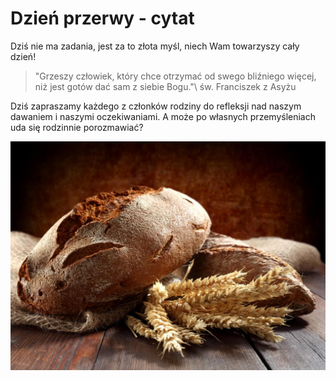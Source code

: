 # Dzień przerwy - cytat

Dziś nie ma zadania, jest za to złota myśl, niech Wam towarzyszy cały dzień!

> "Grzeszy człowiek, który chce otrzymać od swego bliźniego więcej, niż jest gotów dać sam z siebie Bogu."\\
> św. Franciszek z Asyżu

Dziś zapraszamy każdego z członków rodziny do refleksji nad naszym dawaniem i naszymi oczekiwaniami. A może po własnych przemyśleniach uda się rodzinnie porozmawiać?

![Cytat](/img/2021-12-02.jpg)
